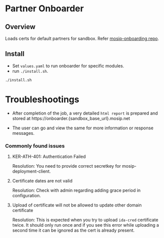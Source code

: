 # Partner Onboarder

## Overview
Loads certs for default partners for sandbox. Refer [mosip-onboarding repo](https://github.com/mosip/mosip-onboarding).

## Install 
* Set `values.yaml` to run onboarder for specific modules.
* run `./install.sh`.
```
./install.sh
```
# Troubleshootings

* After completion of the job, a very detailed `html report` is prepared and stored at https://onboarder.{sandbox_base_url}.mosip.net

* The user can go and view the same for more information or response messages.

### Commonly found issues 

 1. KER-ATH-401: Authentication Failed
 
    Resolution: You need to provide correct secretkey for mosip-deployment-client.
 
 2. Certificate dates are not valid

    Resolution: Check with admin regarding adding grace period in configuration.
 
 3. Upload of certificate will not be allowed to update other domain certificate
 
    Resolution: This is expected when you try to upload `ida-cred` certificate twice. It should only run once and if you see this error while uploading a second      time it can be ignored as the cert is already present.
